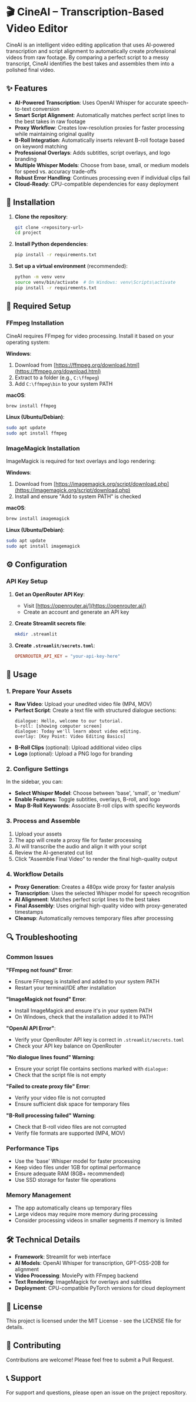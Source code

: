 # 🎬 CineAI – Transcription-Based Video Editor

CineAI is an intelligent video editing application that uses AI-powered transcription and script alignment to automatically create professional videos from raw footage. By comparing a perfect script to a messy transcript, CineAI identifies the best takes and assembles them into a polished final video.

## ✨ Features

- **AI-Powered Transcription**: Uses OpenAI Whisper for accurate speech-to-text conversion
- **Smart Script Alignment**: Automatically matches perfect script lines to the best takes in raw footage
- **Proxy Workflow**: Creates low-resolution proxies for faster processing while maintaining original quality
- **B-Roll Integration**: Automatically inserts relevant B-roll footage based on keyword matching
- **Professional Overlays**: Adds subtitles, script overlays, and logo branding
- **Multiple Whisper Models**: Choose from base, small, or medium models for speed vs. accuracy trade-offs
- **Robust Error Handling**: Continues processing even if individual clips fail
- **Cloud-Ready**: CPU-compatible dependencies for easy deployment

## 🚀 Installation

1. **Clone the repository**:
   ```bash
   git clone <repository-url>
   cd project
   ```

2. **Install Python dependencies**:
   ```bash
   pip install -r requirements.txt
   ```

3. **Set up a virtual environment** (recommended):
   ```bash
   python -m venv venv
   source venv/bin/activate  # On Windows: venv\Scripts\activate
   pip install -r requirements.txt
   ```

## 🔧 Required Setup

### FFmpeg Installation

CineAI requires FFmpeg for video processing. Install it based on your operating system:

**Windows**:
1. Download from [https://ffmpeg.org/download.html](https://ffmpeg.org/download.html)
2. Extract to a folder (e.g., `C:\ffmpeg`)
3. Add `C:\ffmpeg\bin` to your system PATH

**macOS**:
```bash
brew install ffmpeg
```

**Linux (Ubuntu/Debian)**:
```bash
sudo apt update
sudo apt install ffmpeg
```

### ImageMagick Installation

ImageMagick is required for text overlays and logo rendering:

**Windows**:
1. Download from [https://imagemagick.org/script/download.php](https://imagemagick.org/script/download.php)
2. Install and ensure "Add to system PATH" is checked

**macOS**:
```bash
brew install imagemagick
```

**Linux (Ubuntu/Debian)**:
```bash
sudo apt update
sudo apt install imagemagick
```

## ⚙️ Configuration

### API Key Setup

1. **Get an OpenRouter API Key**:
   - Visit [https://openrouter.ai/](https://openrouter.ai/)
   - Create an account and generate an API key

2. **Create Streamlit secrets file**:
   ```bash
   mkdir .streamlit
   ```

3. **Create `.streamlit/secrets.toml`**:
   ```toml
   OPENROUTER_API_KEY = "your-api-key-here"
   ```

## 📖 Usage

### 1. Prepare Your Assets

- **Raw Video**: Upload your unedited video file (MP4, MOV)
- **Perfect Script**: Create a text file with structured dialogue sections:
  ```
  dialogue: Hello, welcome to our tutorial.
  b-roll: [showing computer screen]
  dialogue: Today we'll learn about video editing.
  overlay: [Key Point: Video Editing Basics]
  ```
- **B-Roll Clips** (optional): Upload additional video clips
- **Logo** (optional): Upload a PNG logo for branding

### 2. Configure Settings

In the sidebar, you can:
- **Select Whisper Model**: Choose between 'base', 'small', or 'medium'
- **Enable Features**: Toggle subtitles, overlays, B-roll, and logo
- **Map B-Roll Keywords**: Associate B-roll clips with specific keywords

### 3. Process and Assemble

1. Upload your assets
2. The app will create a proxy file for faster processing
3. AI will transcribe the audio and align it with your script
4. Review the AI-generated cut list
5. Click "Assemble Final Video" to render the final high-quality output

### 4. Workflow Details

- **Proxy Generation**: Creates a 480px wide proxy for faster analysis
- **Transcription**: Uses the selected Whisper model for speech recognition
- **AI Alignment**: Matches perfect script lines to the best takes
- **Final Assembly**: Uses original high-quality video with proxy-generated timestamps
- **Cleanup**: Automatically removes temporary files after processing

## 🔍 Troubleshooting

### Common Issues

**"FFmpeg not found" Error**:
- Ensure FFmpeg is installed and added to your system PATH
- Restart your terminal/IDE after installation

**"ImageMagick not found" Error**:
- Install ImageMagick and ensure it's in your system PATH
- On Windows, check that the installation added it to PATH

**"OpenAI API Error"**:
- Verify your OpenRouter API key is correct in `.streamlit/secrets.toml`
- Check your API key balance on OpenRouter

**"No dialogue lines found" Warning**:
- Ensure your script file contains sections marked with `dialogue:`
- Check that the script file is not empty

**"Failed to create proxy file" Error**:
- Verify your video file is not corrupted
- Ensure sufficient disk space for temporary files

**"B-Roll processing failed" Warning**:
- Check that B-roll video files are not corrupted
- Verify file formats are supported (MP4, MOV)

### Performance Tips

- Use the 'base' Whisper model for faster processing
- Keep video files under 1GB for optimal performance
- Ensure adequate RAM (8GB+ recommended)
- Use SSD storage for faster file operations

### Memory Management

- The app automatically cleans up temporary files
- Large videos may require more memory during processing
- Consider processing videos in smaller segments if memory is limited

## 🛠️ Technical Details

- **Framework**: Streamlit for web interface
- **AI Models**: OpenAI Whisper for transcription, GPT-OSS-20B for alignment
- **Video Processing**: MoviePy with FFmpeg backend
- **Text Rendering**: ImageMagick for overlays and subtitles
- **Deployment**: CPU-compatible PyTorch versions for cloud deployment

## 📄 License

This project is licensed under the MIT License - see the LICENSE file for details.

## 🤝 Contributing

Contributions are welcome! Please feel free to submit a Pull Request.

## 📞 Support

For support and questions, please open an issue on the project repository.
